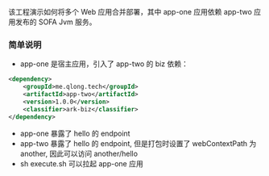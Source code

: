 该工程演示如何将多个 Web 应用合并部署，其中 app-one 应用依赖 app-two 应用发布的 SOFA Jvm 服务。

### 简单说明

+ app-one 是宿主应用，引入了 app-two 的 biz 依赖：
```xml
<dependency>
    <groupId>me.qlong.tech</groupId>
    <artifactId>app-two</artifactId>
    <version>1.0.0</version>
    <classifier>ark-biz</classifier>
</dependency>
```

+ app-one 暴露了 hello 的 endpoint
+ app-two 暴露了 hello 的 endpoint, 但是打包时设置了 webContextPath 为 another, 因此可以访问 another/hello
+ sh execute.sh 可以拉起 app-one 应用